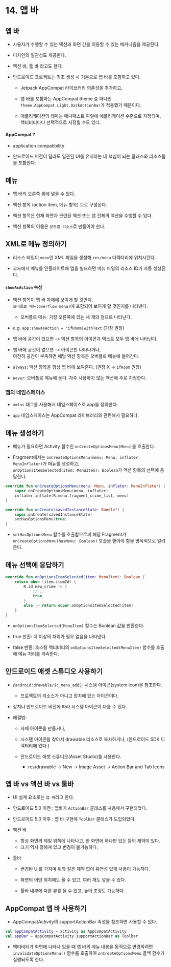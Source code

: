 # 14. 앱 바

## 앱 바
- 사용자가 수행할 수 있는 액션과 화면 간을 이동할 수 있는 메커니즘을 제공한다.

- 디자인의 일관성도 제공한다.

- 액션 바, 툴 바 라고도 한다.

- 안드로이드 프로젝트는 최초 생성 시 기본으로 앱 바를 포함하고 있다.
    + Jetpack AppCompat 라이브러리 의존성을 추가하고,

    - 앱 바를 포함하는 AppCompat theme 중 하나인 `Theme.AppCompat.Light.DarkActionBar`가 적용했기 때문이다.
    
    - 애플리케이션의 테마는 매니페스트 파일에 애플리케이션 수준으로 지정되며, <br/> 액티비티마다 선택적으로 지정될 수도 있다.
    
#### AppCompat ?
- application compatibility

- 안드로이드 버전이 달라도 일관된 UI를 유지하는 데 핵심이 되는 클래스와 리소스들을 포함한다.

## 메뉴

- 앱 바의 오른쪽 위에 넣을 수 있다.

- 액션 항목 (action item, 메뉴 항목) 으로 구성된다.

- 액션 항목은 현재 화면과 관련된 액션 또는 앱 전체의 액션을 수행할 수 있다.

- 액션 항목의 이름은 `문자열 리소스`로 만들어야 한다.

## XML로 메뉴 정의하기

- 리소스 타입이 `menu`인 XML 파일을 생성해 `res/menu` 디렉터리에 위치시킨다.

- 코드에서 메뉴를 인플레이트해 앱을 빌드하면 메뉴 파일의 리소스 ID가 자동 생성된다.

#### `showAsAction` 속성

- 액션 항목이 앱 바 자체에 보이게 할 것인지, <br/> 
`오버플로 메뉴(overflow menu)`에 포함되어 보이게 할 것인지를 나타낸다.
    - 오버플로 메뉴: 가장 오른쪽에 있는 세 개의 점으로 나타난다.

- e.g. `app:showAsAction = "ifRoom|withText` (가장 권장)

- 앱 바에 공간이 있으면 -> 액션 항목의 아이콘과 텍스트 모두 앱 바에 나타난다.

- 앱 바에 공간이 없으면 -> 아이콘만 나타나거나, <br/>
여전히 공간이 부족하면 해당 액션 항목은 오버플로 메뉴에 들어간다.

- `always`: 액션 항목을 항상 앱 바에 보여준다. (권장 X -> `ifRoom` 권장)

- `never`: 오버플로 메뉴에 둔다. 자주 사용하지 않는 액션에 주로 지정한다.

### 앱의 네임스페이스
- `xmlns` 태그를 사용해서 네임스페이스로 app을 정의한다.

- `app` 네임스페이스는 AppCompat 라이브러리와 관련해서 필요하다.

## 메뉴 생성하기
- 메뉴가 필요하면 Activity 함수인 `onCreateOptionsMenu(Menu)`를 호출한다.

- Fragment에서는 `onCreateOptionsMenu(menu: Menu, inflater: MenuInflater)`가 메뉴를 생성하고, <br/>
`onOptionsItemSelected(item: MenuItem): Boolean`가 액션 항목의 선택에 응답한다.

```kotlin
override fun onCreateOptionsMenu(menu: Menu, inflater: MenuInflater) {
    super.onCreateOptionsMenu(menu, inflater)
    inflater.inflate(R.menu.fragment_crime_list, menu)
}

override fun onCreate(savedInstanceState: Bundle?) {
    super.onCreate(savedInstanceState)
    setHasOptionsMenu(true)
}
```
- `setHasOptionsMenu` 함수를 호출함으로써 해당 Fragment가 `onCreateOptionsMenu(hasMenu: Boolean)` 호출을 받아야 함을 명식적으로 알려준다.

## 메뉴 선택에 응답하기
```kotlin
override fun onOptionsItemSelected(item: MenuItem): Boolean {
    return when (item.itemId) {
        R.id.new_crime -> {
            // ...
            true
        }
        else -> return super.onOptionsItemSelected(item)
    }
}
```
- `onOptionsItemSelected(MenuItem)` 함수는 Boolean 값을 반환한다.

- true 반환: 더 이상의 처리가 필요 없음을 나타낸다.

- false 반환: 호스팅 액티비티의 `onOptionsItemSelected(MenuItem)` 함수를 호출해 메뉴 처리를 계속한다.

## 안드로이드 애셋 스튜디오 사용하기
- `@android:drawable/ic_menu_add`는 시스템 아이콘(system icon)을 참조한다.
    + 프로젝트의 리소스가 아니고 장치에 있는 아이콘이다.
    
- 장치나 안드로이드 버전에 따라 시스템 아이콘이 다를 수 있다.

- 해결법:
    + 자체 아이콘을 만들거나, 
    
    + 시스템 아이콘을 찾아서 drawable 리소스로 복사하거나, (안드로이드 SDK 디렉터리에 있다.)
    
    + 안드로이드 애셋 스튜디오(Asset Studio)를 사용한다.
        * res/drawable -> New -> Image Asset -> Action Bar and Tab Icons
        
## 앱 바 vs 액션 바 vs 툴바
- UI 설계 요소로는 `앱 바`라고 한다.

- 안드로이드 5.0 이전 : 앱바가 `ActionBar` 클래스를 사용해서 구현되었다.

- 안드로이드 5.0 이후 : 앱 바 구현에 `Toolbar` 클래스가 도입되었다.

- 액션 바
    + 항상 화면의 제일 위쪽에 나타나고, 한 화면에 하나만 있는 등의 제약이 있다.
    
    - 크기 역시 정해져 있고 변경이 불가능하다.

- 툴바
    + 변경된 UI를 가지며 위와 같은 제약 없이 유연성 있게 사용이 가능하다.
    
    - 화면의 어떤 위치에도 올 수 있고, 여러 개도 넣을 수 있다.
    
    - 툴바 내부에 다른 뷰를 둘 수 있고, 높이 조정도 가능하다.
    
## AppCompat 앱 바 사용하기
- AppCompatActivity의 supportActionBar 속성을 참조하면 사용할 수 있다.
```kotlin
val appCompatActivity = activity as AppCompatActivity
val appBar = appCompatActivity.supportActionBar as Toolbar
```

- 액티비티가 화면에 나타나 있을 때 앱 바의 메뉴 내용을 동적으로 변경하려면 <br/>
`invalidateOptionsMenu()` 함수를 호출하여 `onCreateOptionsMenu` 콜백 함수가 실행되도록 한다.
